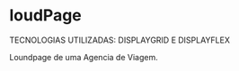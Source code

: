 # loudPage 

TECNOLOGIAS UTILIZADAS: DISPLAYGRID E DISPLAYFLEX 

Loundpage de uma Agencia de Viagem.



